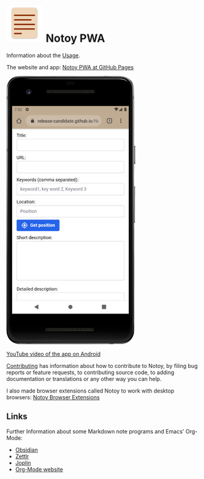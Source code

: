 # ![](./images/transparent_96.png) Notoy PWA

Information about the [Usage](./usage.md).

The website and app: [Notoy PWA at GitHub Pages](https://release-candidate.github.io/Notoy-PWA/http/index.html)

![Notoy app on mobile](./images/android.jpg)

[YouTube video of the app on Android](https://youtu.be/xJgV62jFl-s)

[Contributing](./contributing.md) has information about how to contribute to Notoy, by filing bug reports or feature requests, to contributing source code, to adding documentation or translations or any other way you can help.

I also made browser extensions called Notoy to work with desktop browsers: [Notoy Browser Extensions](https://github.com/Release-Candidate/Notoy-BrowserExtensions)

## Links

Further Information about some Markdown note programs and Emacs' Org-Mode:

- [Obsidian](https://obsidian.md/)
- [Zettlr](https://zettlr.com/)
- [Joplin](https://joplinapp.org/)
- [Org-Mode website](https://orgmode.org/)
